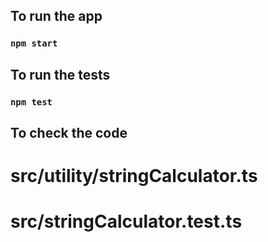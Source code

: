 ## To run the app
### `npm start`

## To run the tests
### `npm test`

## To check the code
# src/utility/stringCalculator.ts
# src/stringCalculator.test.ts